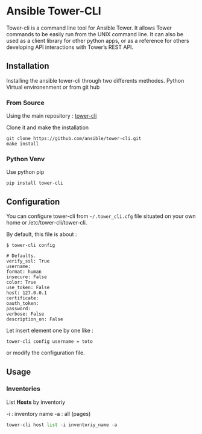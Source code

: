 # Ansible Tower-CLI

Tower-cli is a command line tool for Ansible Tower. It allows Tower commands to be easily run from the UNIX command line. It can also be used as a client library for other python apps, or as a reference for others developing API interactions with Tower’s REST API.

## Installation

Installing the ansible tower-cli through two differents methodes. Python Virtual environenment or from git hub

### From Source

Using the main repository : [tower-cli](https://github.com/ansible/tower-cli.git)

Clone it and make the installation

```shell
git clone https://github.com/ansible/tower-cli.git
make install
```

### Python Venv

Use python pip

```pyhton
pip install tower-cli
```

## Configuration

You can configure tower-cli from `~/.tower_cli.cfg` file situated on your own home or /etc/tower-cli/tower-cli.

By default, this file is about :

```shell
$ tower-cli config

# Defaults.
verify_ssl: True
username:
format: human
insecure: False
color: True
use_token: False
host: 127.0.0.1
certificate:
oauth_token:
password:
verbose: False
description_on: False
```

Let insert element one by one like :

```shell
tower-cli config username = toto
```

or modify the configuration file.

## Usage

### Inventories

List **Hosts** by inventoriy

-i : inventory name
-a : all (pages)

```python
tower-cli host list -i inventoriy_name -a
```
